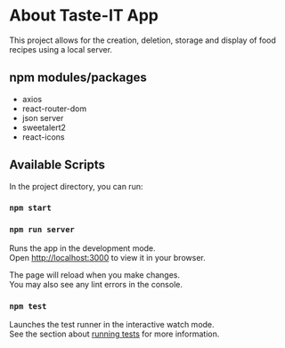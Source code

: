 # About Taste-IT App

This project allows for the creation, deletion, storage and display of food recipes using a local server.

## npm modules/packages

- axios
- react-router-dom
- json server
- sweetalert2
- react-icons

## Available Scripts

In the project directory, you can run:

### `npm start`

### `npm run server`

Runs the app in the development mode.\
Open [http://localhost:3000](http://localhost:3000) to view it in your browser.

The page will reload when you make changes.\
You may also see any lint errors in the console.

### `npm test`

Launches the test runner in the interactive watch mode.\
See the section about [running tests](https://facebook.github.io/create-react-app/docs/running-tests) for more information.
